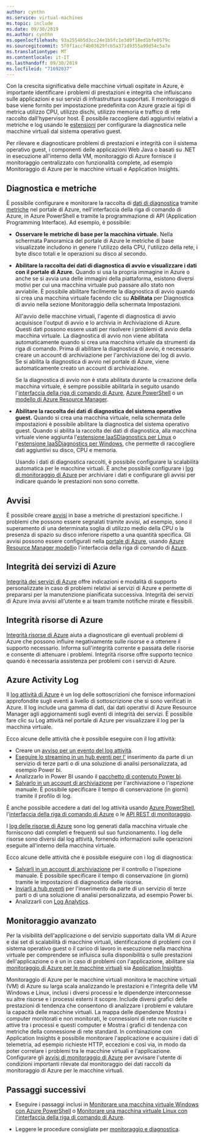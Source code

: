 ```yaml
---
author: cynthn
ms.service: virtual-machines
ms.topic: include
ms.date: 09/30/2019
ms.author: cynthn
ms.openlocfilehash: 93a2554b5d3cc24e1b5fc1e3d0f18ed1bfe0579c
ms.sourcegitcommit: 5f0f1accf4b03629fcb5a371d9355a99d54c5a7e
ms.translationtype: MT
ms.contentlocale: it-IT
ms.lasthandoff: 09/30/2019
ms.locfileid: "71692037"
---
```

Con la crescita significativa delle macchine virtuali ospitate in Azure, è importante identificare i problemi di prestazioni e integrità che influiscano sulle applicazioni e sui servizi di infrastruttura supportati. Il monitoraggio di base viene fornito per impostazione predefinita con Azure grazie ai tipi di metrica utilizzo CPU, utilizzo dischi, utilizzo memoria e traffico di rete raccolto dall'hypervisor host. È possibile raccogliere dati aggiuntivi relativi a metriche e log usando le [estensioni](../articles/virtual-machines/windows/extensions-features.md) per configurare la diagnostica nelle macchine virtuali dal sistema operativo guest.

Per rilevare e diagnosticare problemi di prestazioni e integrità con il sistema operativo guest, i componenti delle applicazioni Web Java o basati su .NET in esecuzione all'interno della VM, monitoraggio di Azure fornisce il monitoraggio centralizzato con funzionalità complete, ad esempio Monitoraggio di Azure per le macchine virtuali e Application Insights.

## <a name="diagnostics-and-metrics"></a>Diagnostica e metriche 

È possibile configurare e monitorare la raccolta di [dati di diagnostica](https://docs.microsoft.com/cli/azure/vm/diagnostics) tramite [metriche](../articles/monitoring-and-diagnostics/monitoring-overview-metrics.md) nel portale di Azure, nell'interfaccia della riga di comando di Azure, in Azure PowerShell e tramite la programmazione di API (Application Programming Interface). Ad esempio, è possibile:

- **Osservare le metriche di base per la macchina virtuale.** Nella schermata Panoramica del portale di Azure le metriche di base visualizzate includono in genere l'utilizzo della CPU, l'utilizzo della rete, i byte disco totali e le operazioni su disco al secondo.

- **Abilitare la raccolta dei dati di diagnostica di avvio e visualizzare i dati con il portale di Azure.** Quando si usa la propria immagine in Azure o anche se si avvia una delle immagini della piattaforma, esistono diversi motivi per cui una macchina virtuale può passare allo stato non avviabile. È possibile abilitare facilmente la diagnostica di avvio quando si crea una macchina virtuale facendo clic su **Abilitata** per Diagnostica di avvio nella sezione Monitoraggio della schermata Impostazioni.

    All'avvio delle macchine virtuali, l'agente di diagnostica di avvio acquisisce l'output di avvio e lo archivia in Archiviazione di Azure. Questi dati possono essere usati per risolvere i problemi di avvio della macchina virtuale. La diagnostica di avvio non viene abilitata automaticamente quando si crea una macchina virtuale da strumenti da riga di comando. Prima di abilitare la diagnostica di avvio, è necessario creare un account di archiviazione per l'archiviazione dei log di avvio. Se si abilita la diagnostica di avvio nel portale di Azure, viene automaticamente creato un account di archiviazione.

    Se la diagnostica di avvio non è stata abilitata durante la creazione della macchina virtuale, è sempre possibile abilitarla in seguito usando l'[interfaccia della riga di comando di Azure](https://docs.microsoft.com/cli/azure/vm/boot-diagnostics), [Azure PowerShell](https://docs.microsoft.com/powershell/module/az.compute/set-azvmbootdiagnostic) o un [modello di Azure Resource Manager](../articles/virtual-machines/windows/extensions-diagnostics-template.md).

- **Abilitare la raccolta dei dati di diagnostica del sistema operativo guest.** Quando si crea una macchina virtuale, nella schermata delle impostazioni è possibile abilitare la diagnostica del sistema operativo guest. Quando si abilita la raccolta dei dati di diagnostica, alla macchina virtuale viene aggiunta l'[estensione IaaSDiagnostics per Linux](../articles/virtual-machines/linux/diagnostic-extension.md) o l'[estensione IaaSDiagnostics per Windows](../articles/virtual-machines/windows/ps-extensions-diagnostics.md), che permette di raccogliere dati aggiuntivi su disco, CPU e memoria.

    Usando i dati di diagnostica raccolti, è possibile configurare la scalabilità automatica per le macchine virtuali. È anche possibile configurare i [log di monitoraggio di Azure](../articles/azure-monitor/platform/data-platform-logs.md) per archiviare i dati e configurare gli avvisi per indicare quando le prestazioni non sono corrette.

## <a name="alerts"></a>Avvisi

È possibile creare [avvisi](../articles/azure-monitor/platform/alerts-overview.md) in base a metriche di prestazioni specifiche. I problemi che possono essere segnalati tramite avvisi, ad esempio, sono il superamento di una determinata soglia di utilizzo medio della CPU o la presenza di spazio su disco inferiore rispetto a una quantità specifica. Gli avvisi possono essere configurati nella [portale di Azure](../articles/azure-monitor/platform/alerts-metric.md#create-with-azure-portal), usando [Azure Resource Manager modelli](../articles/azure-monitor/platform/alerts-metric-create-templates.md)o l'interfaccia della riga di comando di [Azure](../articles/azure-monitor/platform/alerts-metric.md#with-azure-cli).

## <a name="azure-service-health"></a>Integrità dei servizi di Azure

[Integrità dei servizi di Azure](../articles/service-health/service-health-overview.md) offre indicazioni e modalità di supporto personalizzate in caso di problemi relativi ai servizi di Azure e permette di prepararsi per la manutenzione pianificata successiva. Integrità dei servizi di Azure invia avvisi all'utente e ai team tramite notifiche mirate e flessibili.

## <a name="azure-resource-health"></a>Integrità risorse di Azure

[Integrità risorse di Azure](../articles/service-health/resource-health-overview.md) aiuta a diagnosticare gli eventuali problemi di Azure che possono influire negativamente sulle risorse e a ottenere il supporto necessario. Informa sull'integrità corrente e passata delle risorse e consente di attenuare i problemi. Integrità risorse offre supporto tecnico quando è necessaria assistenza per problemi con i servizi di Azure.

## <a name="azure-activity-log"></a>Azure Activity Log

Il [log attività di Azure](../articles/azure-monitor/platform/activity-logs-overview.md) è un log delle sottoscrizioni che fornisce informazioni approfondite sugli eventi a livello di sottoscrizione che si sono verificati in Azure. Il log include una gamma di dati, dai dati operativi di Azure Resource Manager agli aggiornamenti sugli eventi di integrità dei servizi. È possibile fare clic su Log attività nel portale di Azure per visualizzare il log per la macchina virtuale.

Ecco alcune delle attività che è possibile eseguire con il log attività:

- Creare un [avviso per un evento del log attività](../articles/azure-monitor/platform/activity-logs-overview.md).
- [Eseguire lo streaming in un hub eventi per l'](../articles/azure-monitor/platform/activity-logs-stream-event-hubs.md) inserimento da parte di un servizio di terze parti o di una soluzione di analisi personalizzata, ad esempio Power bi.
- Analizzarlo in Power BI usando il [pacchetto di contenuto Power bi](https://powerbi.microsoft.com/documentation/powerbi-content-pack-azure-audit-logs/).
- [Salvarlo in un account di archiviazione](../articles/azure-monitor/platform/archive-activity-log.md) per l'archiviazione o l'ispezione manuale. È possibile specificare il tempo di conservazione (in giorni) tramite il profilo di log.

È anche possibile accedere a dati del log attività usando [Azure PowerShell](https://docs.microsoft.com/powershell/module/azurerm.insights/), l'[interfaccia della riga di comando di Azure](https://docs.microsoft.com/cli/azure/monitor) o le [API REST di monitoraggio](https://docs.microsoft.com/rest/api/monitor/).

I [log delle risorse di Azure](../articles/azure-monitor/platform/resource-logs-overview.md) sono log generati dalla macchina virtuale che forniscono dati completi e frequenti sul suo funzionamento. I log delle risorse sono diversi dal log attività, fornendo informazioni sulle operazioni eseguite all'interno della macchina virtuale.

Ecco alcune delle attività che è possibile eseguire con i log di diagnostica:

- [Salvarli in un account di archiviazione](../articles/azure-monitor/platform/archive-diagnostic-logs.md) per il controllo o l'ispezione manuale. È possibile specificare il tempo di conservazione (in giorni) tramite le impostazioni di diagnostica delle risorse.
- [Inviarli a hub eventi](../articles/azure-monitor/platform/resource-logs-stream-event-hubs.md) per l'inserimento da parte di un servizio di terze parti o di una soluzione di analisi personalizzata, ad esempio Power bi.
- Analizzarli con [Log Analytics](../articles/log-analytics/log-analytics-azure-storage.md).

## <a name="advanced-monitoring"></a>Monitoraggio avanzato

Per la visibilità dell'applicazione o del servizio supportato dalla VM di Azure e dai set di scalabilità di macchine virtuali, identificazione di problemi con il sistema operativo guest o il carico di lavoro in esecuzione nella macchina virtuale per comprendere se influisca sulla disponibilità o sulle prestazioni dell'applicazione o è un in caso di problemi con l'applicazione, abilitare sia [monitoraggio di Azure per le macchine virtuali](../articles/azure-monitor/insights/vminsights-overview.md) sia [Application Insights](../articles/azure-monitor/app/app-insights-overview.md).

Monitoraggio di Azure per le macchine virtuali monitora le macchine virtuali (VM) di Azure su larga scala analizzando le prestazioni e l'integrità delle VM Windows e Linux, inclusi i diversi processi e le dipendenze interconnesse su altre risorse e i processi esterni it scopre. Include diversi grafici delle prestazioni di tendenza che consentono di analizzare i problemi e valutare la capacità delle macchine virtuali. La mappa delle dipendenze Mostra i computer monitorati e non monitorati, le connessioni di rete non riuscite e attive tra i processi e questi computer e Mostra i grafici di tendenza con metriche della connessione di rete standard. In combinazione con Application Insights è possibile monitorare l'applicazione e acquisire i dati di telemetria, ad esempio richieste HTTP, eccezioni e così via, in modo da poter correlare i problemi tra le macchine virtuali e l'applicazione. Configurare gli [avvisi di monitoraggio di Azure](../articles/azure-monitor/platform/alerts-overview.md) per avvisare l'utente di condizioni importanti rilevate dal monitoraggio dei dati raccolti da monitoraggio di Azure per le macchine virtuali.

## <a name="next-steps"></a>Passaggi successivi

- Eseguire i passaggi inclusi in [Monitorare una macchina virtuale Windows con Azure PowerShell](../articles/virtual-machines/windows/tutorial-monitoring.md) o [Monitorare una macchina virtuale Linux con l'interfaccia della riga di comando di Azure](../articles/virtual-machines/linux/tutorial-monitoring.md).

- Leggere le procedure consigliate per [monitoraggio e diagnostica](https://docs.microsoft.com/azure/architecture/best-practices/monitoring).

